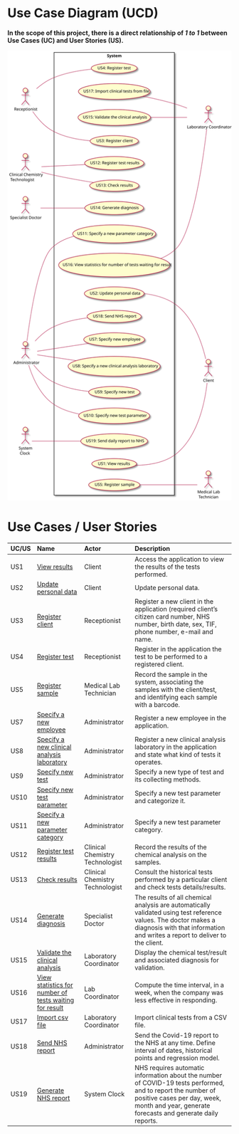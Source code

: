 # Use Case Diagram (UCD)

**In the scope of this project, there is a direct relationship of _1 to 1_ between Use Cases (UC) and User Stories (US).**

![Use Case Diagram](UCD.svg)


# Use Cases / User Stories
| UC/US  | Name | Actor | Description                   
|:----|:------------------------------------------------------------------------|:---|:----|
| US1 | [View results](US1/US1.md) | Client  | Access the application to view the results of the tests performed. |
| US2 | [Update personal data](US2/US2.mc) | Client | Update personal data. |
| US3 | [Register client](US3/US3.md)| Receptionist | Register a new client in the application (required client’s citizen card number, NHS number, birth date, sex, TIF, phone number, e-mail and name. |
| US4 | [Register test](US4/US4.md)| Receptionist | Register in the application the test to be performed to a registered client. |
| US5 | [Register sample](US5/US5.md)| Medical Lab Technician | Record the sample in the system, associating the samples with the client/test, and identifying each sample with a barcode. |
| US7 | [Specify a new employee](US7/US7.md) | Administrator | Register a new employee in the application. |
| US8 | [Specify a new clinical analysis laboratory](US8/US8.md) | Administrator | Register a new clinical analysis laboratory in the application and state what kind of tests it operates. |
| US9 | [Specify new test](US9/US9.md) | Administrator | Specify a new type of test and its collecting methods. |
| US10 | [Specify new test parameter](US10/US10.md) | Administrator | Specify a new test parameter and categorize it. |
| US11 | [Specify a new parameter category](US11/US11.md) | Administrator | Specify a new test parameter category. |
| US12 | [Register test results](US12/US12.md)| Clinical Chemistry Technologist | Record the results of the chemical analysis on the samples. |
| US13 | [Check results](US13/US13.md) | Clinical Chemistry Technologist | Consult the historical tests performed by a particular client and check tests details/results. |
| US14 | [Generate diagnosis](US14/US14.md) | Specialist Doctor | The results of all chemical analysis are automatically validated using test reference values. The doctor makes a diagnosis with that information and writes a report to deliver to the client. |
| US15 | [Validate the clinical analysis](US15/US15.md) | Laboratory Coordinator | Display the chemical test/result and associated diagnosis for validation. |
| US16 | [View statistics for number of tests waiting for result](US16/US16.md) | Lab Coordinator | Compute the time interval, in a week, when the company was less effective in responding. |
| US17 | [Import csv file](US17/US17.md) | Laboratory Coordinator | Import clinical tests from a CSV file. |
| US18 | [Send NHS report](US18/US18.md) | Administrator | Send the Covid-19 report to the NHS at any time. Define interval of dates, historical points and regression model. |
| US19 | [Generate NHS report](US19/US19.md) | System Clock | NHS requires automatic information about the number of COVID-19 tests performed, and to report the number of positive cases per day, week, month and year, generate forecasts and generate daily reports. |

